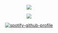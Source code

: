 <div id="header" align="center">

<div id="header" align="center">

![](https://komarev.com/ghpvc/?username=l0uscent&label=⠀⠀⠀✶⠀⠀⠀&style=plastic&color=bf2c45)

<div id="header" align="center">

<img src="https://i.pinimg.com/originals/74/58/a6/7458a6c41e2a77795869742c1aaf11c3.gif">

<div id="header" align="center">

<div id="header" align="center">

<div id="header" align="center">

[![spotify-github-profile](https://spotify-github-profile.kittinanx.com/api/view?uid=ti23gqydwoquypxd9xhohr7rf&cover_image=true&theme=natemoo-re&show_offline=false&background_color=d3c5c5&interchange=false&bar_color=e7fb50&bar_color_cover=false)](https://github.com/kittinan/spotify-github-profile)

<div id="header" align="center">
